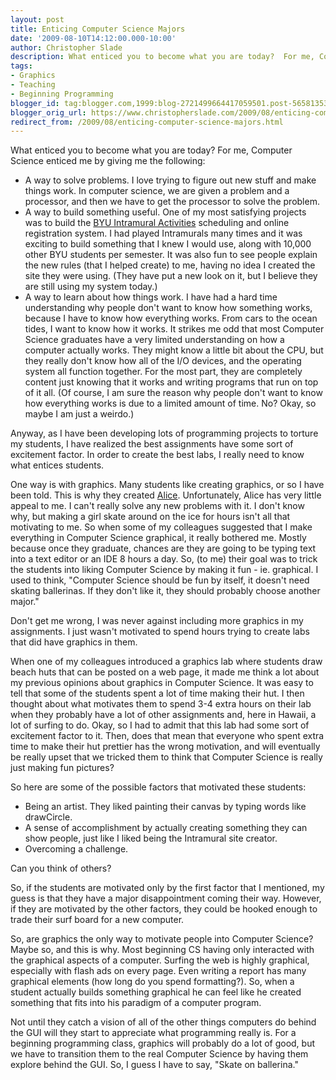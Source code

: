 ```yaml
---
layout: post
title: Enticing Computer Science Majors
date: '2009-08-10T14:12:00.000-10:00'
author: Christopher Slade
description: What enticed you to become what you are today?  For me, Computer Science enticed me by giving me the following
tags:
- Graphics
- Teaching
- Beginning Programming
blogger_id: tag:blogger.com,1999:blog-2721499664417059501.post-5658135307756904641
blogger_orig_url: https://www.christopherslade.com/2009/08/enticing-computer-science-majors.html
redirect_from: /2009/08/enticing-computer-science-majors.html
---
```


What enticed you to become what you are today?  For me, Computer Science enticed me by giving me the following:

* A way to solve problems.  I love trying to figure out new stuff and make things work.  In computer science, we are given a problem and a processor, and then we have to get the processor to solve the problem.
* A way to build something useful.  One of my most satisfying projects was to build the [BYU Intramural Activities](http://intramurals.byu.edu/) scheduling and online registration system.  I had played Intramurals many times and it was exciting to build something that I knew I would use, along with 10,000 other BYU students per semester.  It was also fun to see people explain the new rules (that I helped create) to me, having no idea I created the site they were using.  (They have put a new look on it, but I believe they are still using my system today.)
* A way to learn about how things work.  I have had a hard time understanding why people don't want to know how something works, because I have to know how everything works.  From cars to the ocean tides, I want to know how it works.  It strikes me odd that most Computer Science graduates have a very limited understanding on how a computer actually works.  They might know a little bit about the CPU, but they really don't know how all of the I/O devices, and the operating system all function together.  For the most part, they are completely content just knowing that it works and writing programs that run on top of it all.  (Of course, I am sure the reason why people don't want to know how everything works is due to a limited amount of time.  No?  Okay, so maybe I am just a weirdo.)


Anyway, as I have been developing lots of programming projects to torture my students, I have realized the best assignments have some sort of excitement factor.  In order to create the best labs, I really need to know what entices students.

One way is with graphics.  Many students like creating graphics, or so I have been told.  This is why they created [Alice](http://www.alice.org/).  Unfortunately,  Alice has very little appeal to me.  I can't really solve any new problems with it.  I don't know why, but making a girl skate around on the ice for hours isn't all that motivating to me.  So when some of my colleagues suggested that I make everything in Computer Science graphical, it really bothered me.  Mostly because once they graduate, chances are they are going to be typing text into a text editor or an IDE 8 hours a day.  So, (to me) their goal was to trick the students into liking Computer Science by making it fun - ie. graphical.  I used to think, "Computer Science should be fun by itself, it doesn't need skating ballerinas.  If they don't like it, they should probably choose another major."

Don't get me wrong, I was never against including more graphics in my assignments.  I just wasn't motivated to spend hours trying to create labs that did have graphics in them.

When one of my colleagues introduced a graphics lab where students draw beach huts that can be posted on a web page, it made me think a lot about my previous opinions about graphics in Computer Science.  It was easy to tell that some of the students spent a lot of time making their hut.  I then thought about what motivates them to spend 3-4 extra hours on their lab when they probably have a lot of other assignments and, here in Hawaii, a lot of surfing to do. Okay, so I had to admit that this lab had some sort of excitement factor to it.  Then, does that mean that everyone who spent extra time to make their hut prettier has the wrong motivation, and will eventually be really upset that we tricked them to think that Computer Science is really just making fun pictures?

So here are some of the possible factors that motivated these students:

* Being an artist.  They liked painting their canvas by typing words like drawCircle.
* A sense of accomplishment by actually creating something they can show people, just like I liked being the Intramural site creator.
* Overcoming a challenge.

Can you think of others?

So, if the students are motivated only by the first factor that I mentioned, my guess is that they have a major disappointment coming their way.  However, if they are motivated by the other factors, they could be hooked enough to trade their surf board for a new computer.

So, are graphics the only way to motivate people into Computer Science?  Maybe so, and this is why.  Most beginning CS having only interacted with the graphical aspects of a computer.  Surfing the web is highly graphical, especially with flash ads on every page.  Even writing a report has many graphical elements (how long do you spend formatting?).  So, when a student actually builds something graphical he can feel like he created something that fits into his paradigm of a computer program.

Not until they catch a vision of  all of the other things computers do behind the GUI will they start to appreciate what programming really is.  For a beginning programming class, graphics will probably do a lot of good, but we have to transition them to the real Computer Science by having them explore behind the GUI.  So, I guess I have to say, "Skate on ballerina."